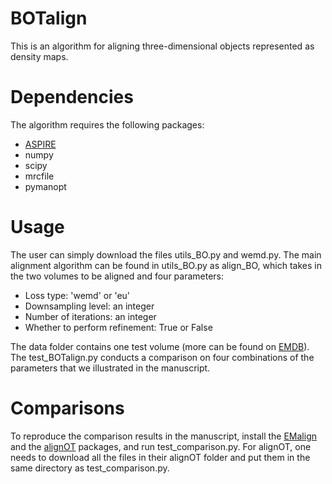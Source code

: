 # BOTalign
This is an algorithm for aligning three-dimensional objects represented as density maps. 
# Dependencies
The algorithm requires the following packages:
- [ASPIRE](https://github.com/ComputationalCryoEM/ASPIRE-Python)
- numpy
- scipy
- mrcfile
- pymanopt
# Usage
The user can simply download the files utils_BO.py and wemd.py. The main alignment algorithm can be found in utils_BO.py as align_BO, which takes in the two volumes to be aligned and four parameters:
- Loss type: 'wemd' or 'eu' 
- Downsampling level: an integer 
- Number of iterations: an integer 
- Whether to perform refinement: True or False 

The data folder contains one test volume (more can be found on [EMDB](https://www.ebi.ac.uk/emdb/)). The test_BOTalign.py conducts a comparison on four combinations of the parameters that we illustrated in the manuscript.  

# Comparisons
To reproduce the comparison results in the manuscript, install the [EMalign](https://github.com/ShkolniskyLab/emalign) and the [alignOT](https://github.com/artajmir3/alignOT) packages, and run test_comparison.py. For alignOT, one needs to download all the files in their alignOT folder and put them in the same directory as test_comparison.py. 
